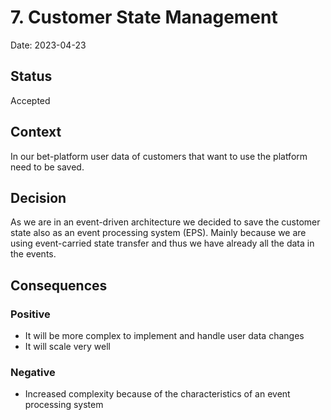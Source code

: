 # 7. Customer State Management

Date: 2023-04-23

## Status

Accepted

## Context

In our bet-platform user data of customers that want to use the platform need to be saved.


## Decision

As we are in an event-driven architecture we decided to save the customer state also as an event processing system (EPS).
Mainly because we are using event-carried state transfer and thus we have already all the data in the events.


## Consequences

### Positive
- It will be more complex to implement and handle user data changes
- It will scale very well

### Negative
- Increased complexity because of the characteristics of an event processing system 
